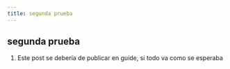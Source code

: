 ```yaml
---
title: segunda prueba
---
```

## segunda prueba

1. E﻿ste post se debería de publicar en guide, si todo va como se esperaba